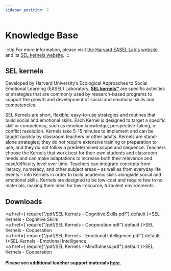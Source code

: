 ```yaml
---
sidebar_position: 2
---
```


# Knowledge Base

:::tip
For more information, please visit [the Harvard EASEL Lab's website](https://easel.gse.harvard.edu/) and its [SEL kernels website](https://selkernels.gse.harvard.edu/en-US).
:::

## SEL kernels
Developed by Harvard University’s Ecological Approaches to Social Emotional Learning (EASEL) Laboratory, [**SEL kernels™**](https://selkernels.gse.harvard.edu/en-US/about) are specific activities or strategies that are commonly used by research-based programs to support the growth and development of social and emotional skills and competencies.

SEL Kernels are short, flexible, easy-to-use strategies and routines that build social and emotional skills. Each Kernel is designed to target a specific skill or competency, such as emotion knowledge, perspective-taking, or conflict resolution. Kernels take 5-15 minutes to implement and can be taught quickly by classroom teachers or other adults. Kernels are stand-alone strategies; they do not require extensive training or preparation to use, and they do not follow a predetermined scope and sequence. Teachers choose the Kernels that work best for their own students and classroom needs and can make adaptations to increase both their relevance and ease/difficulty level over time. Teachers can integrate concepts from literacy, numeracy, and other subject areas – as well as from everyday life events – into Kernels in order to build academic skills alongside social and emotional skills. Kernels are designed to be low-cost and require few to no materials, making them ideal for low-resource, turbulent environments.

## Downloads
<a href={ require("/pdf/SEL Kernels - Cognitive Skills.pdf").default }>SEL Kernels - Cognitive Skills</a>
<br />
<a href={ require("/pdf/SEL Kernels - Cooperation.pdf").default }>SEL Kernels - Cooperation</a>
<br />
<a href={ require("/pdf/SEL Kernels - Emotional Intelligence.pdf").default }>SEL Kernels - Emotional Intelligence</a>
<br />
<a href={ require("/pdf/SEL Kernels - Mindfulness.pdf").default }>SEL Kernels - Cooperation</a>
<br />
<br />
**Please see additional teacher support materials [here](https://selkernels.gse.harvard.edu/en-US/downloads).**
